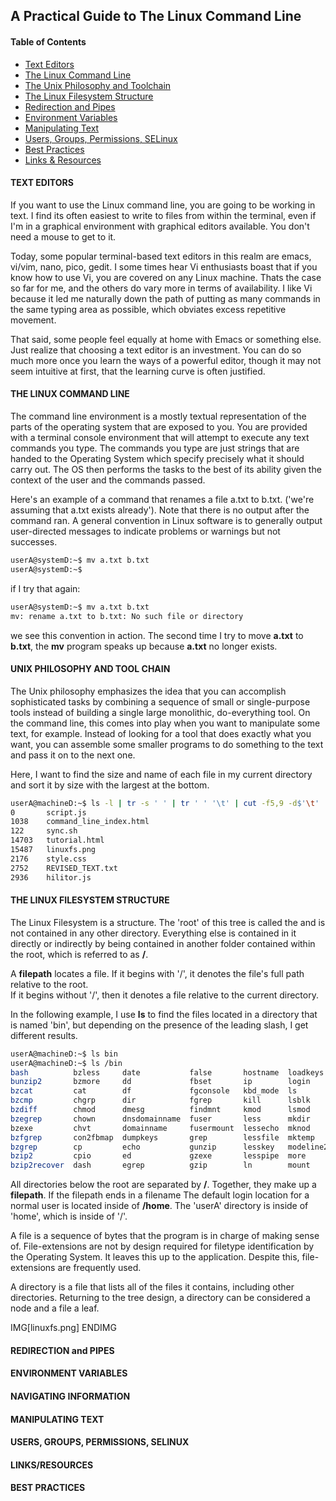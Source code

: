## A Practical Guide to The Linux Command Line

#### Table of Contents
+ [Text Editors](#text-editors)
+ [The Linux Command Line](#the-linux-command-line)
+ [The Unix Philosophy and Toolchain](#unix-philosophy-and-tool-chain)
+ [The Linux Filesystem Structure](#linux-filesystem-structure)
+ [Redirection and Pipes](#redirection-and-pipes)
+ [Environment Variables](#environment-variables)
+ [Manipulating Text](#manipulating-text)
+ [Users, Groups, Permissions, SELinux](#users-groups-permissions-selinux)
+ [Best Practices](#best-practices)
+ [Links & Resources](#links-and-resources)


#### TEXT EDITORS

If you want to use the Linux command line, you are going to be working in text.  I find its often easiest to write to files from within the terminal, even if I'm in a graphical environment with graphical editors available.  You don't need a mouse to get to it.

Today, some popular terminal-based text editors in this realm are emacs, vi/vim, nano, pico, gedit.
I some times hear Vi enthusiasts boast that if you know how to use Vi, you are covered on any
Linux machine. Thats the case so far for me, and the others do vary more in terms of availability.
I like Vi because it led me naturally down the path of putting as many commands in the same typing area
as possible, which obviates excess repetitive movement.

That said, some people feel equally at home with Emacs or something else.  Just realize that choosing a text editor is an investment.  You can do so much more once you learn the ways of a powerful editor, though it may not seem intuitive at first, that the learning curve is often justified.

#### THE LINUX COMMAND LINE

The command line environment is a mostly textual representation of the parts of the operating system that are exposed to you.  You are provided with a terminal console environment that will attempt to execute any text commands you type.
The commands you type are just strings that are handed to the Operating System which specify precisely what it should carry out.  The OS then performs the tasks to the best of its ability given the context of the user and the commands passed.

Here's an example of a command that renames a file a.txt to b.txt. ('we're assuming that a.txt exists already').  Note that there is no output after the command ran.  A general convention in Linux software is to generally output user-directed messages to indicate problems or warnings but not successes.

```bash
userA@systemD:~$ mv a.txt b.txt
userA@systemD:~$
```

if I try that again:

```bash
userA@systemD:~$ mv a.txt b.txt
mv: rename a.txt to b.txt: No such file or directory
```
we see this convention in action.  The second time I try to move **a.txt** to **b.txt**, the **mv** program speaks up because **a.txt** no longer exists.


#### UNIX PHILOSOPHY AND TOOL CHAIN

The Unix philosophy emphasizes the idea that you can accomplish sophisticated tasks by combining
 a sequence of small or single-purpose tools instead of building a single large monolithic,
do-everything tool. On the command line, this comes into play when you want to manipulate some text,
for example.  Instead of looking for a tool that does exactly what you want, you can assemble some
smaller programs to do something to the text and pass it on to the next one.

Here, I want to find the size and name of each file in my current directory and sort it by size with
the largest at the bottom.

```bash
userA@machineD:~$ ls -l | tr -s ' ' | tr ' ' '\t' | cut -f5,9 -d$'\t' | sort -nr -k1
0       script.js
1038    command_line_index.html
122     sync.sh
14703   tutorial.html
15487   linuxfs.png
2176    style.css
2752    REVISED_TEXT.txt
2936    hilitor.js
```


#### THE LINUX FILESYSTEM STRUCTURE

The Linux Filesystem is a <tree> structure.  The 'root' of this tree is called
the <top level> and is not contained in any other directory. Everything else is
contained in it directly or indirectly by being contained in another folder
contained within the root, which is referred to as **/**.  

A **filepath** locates a file.  If it begins with '/', it denotes the file's full path relative to the root.  
If it begins without '/', then it denotes a file relative to the current directory. 

In the following example, I use **ls** to find the files located in a directory that is named 'bin', but depending on the presence of the leading slash, I get different results.

```bash
userA@machineD:~$ ls bin
userA@machineD:~$ ls /bin
bash          bzless     date           false       hostname  loadkeys     mountpoint      open      rmdir       su               unicode_start  zless
bunzip2       bzmore     dd             fbset       ip        login        mt              openvt    rnano       sync             vdir           zmore
bzcat         cat        df             fgconsole   kbd_mode  ls           mt-gnu          pidof     run-parts   tailf            which          znew
bzcmp         chgrp      dir            fgrep       kill      lsblk        mv              ping      sed         tar              ypdomainname
bzdiff        chmod      dmesg          findmnt     kmod      lsmod        nano            ping6     setfont     tempfile         zcat
bzegrep       chown      dnsdomainname  fuser       less      mkdir        nc              plymouth  setupcon    touch            zcmp
bzexe         chvt       domainname     fusermount  lessecho  mknod        nc.openbsd      ps        sh          true             zdiff
bzfgrep       con2fbmap  dumpkeys       grep        lessfile  mktemp       nc.traditional  pwd       sh.distrib  ulockmgr_server  zegrep
bzgrep        cp         echo           gunzip      lesskey   modeline2fb  netcat          rbash     sleep       umount           zfgrep
bzip2         cpio       ed             gzexe       lesspipe  more         netstat         readlink  ss          uname            zforce
bzip2recover  dash       egrep          gzip        ln        mount        nisdomainname   rm        stty        uncompress       zgrep

```

All directories below the root are separated by **/**.  Together, they make up a **filepath**.  If the filepath ends in a filename
The default login location for a normal user is located inside of **/home**.
The 'userA' directory is inside of 'home', which is inside of '/'.


A file is a sequence of bytes that the program is in charge of making sense of.  File-extensions
are not by design required for filetype identification by the Operating System. It leaves this up
to the application. Despite this, file-extensions are frequently used.

A directory is a file that lists all of the files it contains, including other directories. Returning
to the tree design, a directory can be considered a node and a file a leaf.

IMG[linuxfs.png]
ENDIMG


#### REDIRECTION and PIPES
#### ENVIRONMENT VARIABLES
#### NAVIGATING INFORMATION
#### MANIPULATING TEXT
#### USERS, GROUPS, PERMISSIONS, SELINUX
#### LINKS/RESOURCES
#### BEST PRACTICES
